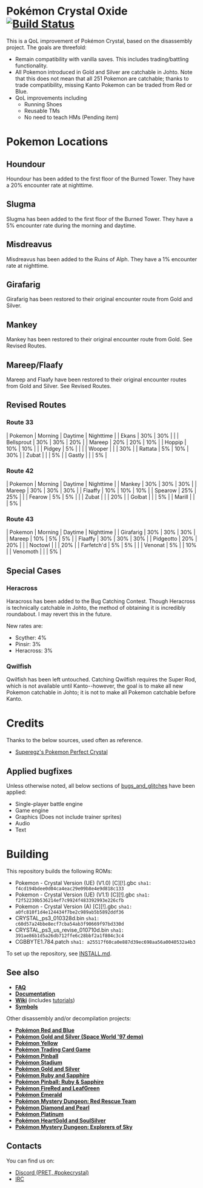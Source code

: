 # Pokémon Crystal Oxide [![Build Status][ci-badge]][ci]

This is a QoL improvement of Pokémon Crystal, based on the disassembly project. The goals are threefold:

 - Remain compatibility with vanilla saves. This includes trading/battling functionality.
 - All Pokemon introduced in Gold and Silver are catchable in Johto. Note that this does not mean that all 251 Pokemon are catchable; thanks to trade compatibility, missing Kanto Pokemon can be traded from Red or Blue.
 - QoL improvements including
   - Running Shoes
   - Reusable TMs
   - No need to teach HMs (Pending item)

# Pokemon Locations

## Houndour
Houndour has been added to the first floor of the Burned Tower. They have a 20% encounter rate at nighttime.

## Slugma
Slugma has been added to the first floor of the Burned Tower. They have a 5% encounter rate during the morning and daytime.

## Misdreavus
Misdreavus has been added to the Ruins of Alph. They have a 1% encounter rate at nighttime.

## Girafarig
Girafarig has been restored to their original encounter route from Gold and Silver.

## Mankey
Mankey has been restored to their original encounter route from Gold.  See Revised Routes.

## Mareep/Flaafy
Mareep and Flaafy have been restored to their original encounter routes from Gold and Silver. See Revised Routes.

## Revised Routes

### Route 33

| Pokemon    | Morning | Daytime | Nighttime |
| Ekans      | 30%     | 30%     |           |
| Bellsprout | 30%     | 30%     | 20%       |
| Mareep     | 20%     | 20%     | 10%       |
| Hoppip     | 10%     | 10%     |           |
| Pidgey     | 5%      |         |           |
| Wooper     |         |         | 30%       |
| Rattata    | 5%      | 10%     | 30%       |
| Zubat      |         |         | 5%        |
| Gastly     |         |         | 5%        |

### Route 42

| Pokemon    | Morning | Daytime | Nighttime |
| Mankey     | 30%     | 30%     | 30%       |
| Mareep     | 30%     | 30%     | 30%       |
| Flaaffy    | 10%     | 10%     | 10%       |
| Spearow    | 25%     | 25%     |           |
| Fearow     | 5%      | 5%      |           |
| Zubat      |         |         | 20%       |
| Golbat     |         |         | 5%        |
| Marill     |         |         | 5%        |

### Route 43

| Pokemon    | Morning | Daytime | Nighttime |
| Girafarig  | 30%     | 30%     | 30%       |
| Mareep     | 10%     | 5%      | 5%        |
| Flaaffy    | 30%     | 30%     | 30%       |
| Pidgeotto  | 20%     | 20%     |           |
| Noctowl    |         |         | 20%       |
| Farfetch'd | 5%      | 5%      |           |
| Venonat    | 5%      |         | 10%       |
| Venomoth   |         |         | 5%        |

## Special Cases

### Heracross
Haracross has been added to the Bug Catching Contest. Though Heracross is technically catchable in Johto, the method of obtaining it is incredibly roundabout. I may revert this in the future.

New rates are:
- Scyther: 4%
- Pinsir: 3%
- Heracross: 3%

### Qwilfish
Qwilfish has been left untouched. Catching Qwilfish requires the Super Rod, which is not available until Kanto--however, the goal is to make all new Pokemon catchable in Johto; it is not to make all Pokemon catchable before Kanto.

# Credits

Thanks to the below sources, used often as reference.

 - [Superegz's Pokemon Perfect Crystal](https://github.com/Superegz/Pokemon-Perfect-Crystal/tree/9ceb36e6cb1984b8ee1ac7378b5d366ff0705317)

## Applied bugfixes
Unless otherwise noted, all below sections of [bugs_and_glitches](/docs/bugs_and_glitches.md) have been applied:
- Single-player battle engine
- Game engine
- Graphics (Does not include trainer sprites)
- Audio
- Text

# Building

This repository builds the following ROMs:

- Pokemon - Crystal Version (UE) (V1.0) [C][!].gbc `sha1: f4cd194bdee0d04ca4eac29e09b8e4e9d818c133`
- Pokemon - Crystal Version (UE) (V1.1) [C][!].gbc `sha1: f2f52230b536214ef7c9924f483392993e226cfb`
- Pokemon - Crystal Version (A) [C][!].gbc `sha1: a0fc810f1d4e124434f7be2c989ab5b5892ddf36`
- CRYSTAL_ps3_010328d.bin `sha1: c60d57a24bbe8ecf7cba54ab3f90669f97bd330d`
- CRYSTAL_ps3_us_revise_010710d.bin `sha1: 391ae86b1d5a26db712ffe6c28bbf2a1f804c3c4`
- CGBBYTE1.784.patch `sha1: a25517f60ca0e887d39ec698aa56a0040532a4b3`

To set up the repository, see [INSTALL.md](INSTALL.md).


## See also

- [**FAQ**](FAQ.md)
- [**Documentation**][docs]
- [**Wiki**][wiki] (includes [tutorials][tutorials])
- [**Symbols**][symbols]

Other disassembly and/or decompilation projects:
* [**Pokémon Red and Blue**](https://github.com/pret/pokered)
* [**Pokémon Gold and Silver (Space World '97 demo)**](https://github.com/pret/pokegold-spaceworld)
* [**Pokémon Yellow**](https://github.com/pret/pokeyellow)
* [**Pokémon Trading Card Game**](https://github.com/pret/poketcg)
* [**Pokémon Pinball**](https://github.com/pret/pokepinball)
* [**Pokémon Stadium**](https://github.com/pret/pokestadium)
* [**Pokémon Gold and Silver**](https://github.com/pret/pokegold)
* [**Pokémon Ruby and Sapphire**](https://github.com/pret/pokeruby)
* [**Pokémon Pinball: Ruby & Sapphire**](https://github.com/pret/pokepinballrs)
* [**Pokémon FireRed and LeafGreen**](https://github.com/pret/pokefirered)
* [**Pokémon Emerald**](https://github.com/pret/pokeemerald)
* [**Pokémon Mystery Dungeon: Red Rescue Team**](https://github.com/pret/pmd-red)
* [**Pokémon Diamond and Pearl**](https://github.com/pret/pokediamond)
* [**Pokémon Platinum**](https://github.com/pret/pokeplatinum) 
* [**Pokémon HeartGold and SoulSilver**](https://github.com/pret/pokeheartgold)
* [**Pokémon Mystery Dungeon: Explorers of Sky**](https://github.com/pret/pmd-sky)

## Contacts

You can find us on:

* [Discord (PRET, #pokecrystal)](https://discord.gg/d5dubZ3)
* [IRC](https://web.libera.chat/?#pret)

[docs]: https://pret.github.io/pokecrystal/
[wiki]: https://github.com/pret/pokecrystal/wiki
[tutorials]: https://github.com/pret/pokecrystal/wiki/Tutorials
[symbols]: https://github.com/pret/pokecrystal/tree/symbols
[ci]: https://github.com/pret/pokecrystal/actions
[ci-badge]: https://github.com/pret/pokecrystal/actions/workflows/main.yml/badge.svg
